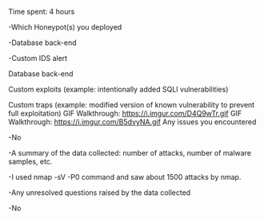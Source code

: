 Time spent: 4 hours

-Which Honeypot(s) you deployed

-Database back-end

-Custom IDS alert 
 
Database back-end

Custom exploits (example: intentionally added SQLI vulnerabilities)
 
Custom traps (example: modified version of known vulnerability to prevent full exploitation)
GIF Walkthrough: https://i.imgur.com/D4Q9wTr.gif
 GIF Walkthrough: https://i.imgur.com/B5dvyNA.gif
Any issues you encountered

-No

-A summary of the data collected: number of attacks, number of malware samples, etc.

-I used nmap -sV -P0 command and saw about 1500 attacks by nmap.

-Any unresolved questions raised by the data collected

-No
